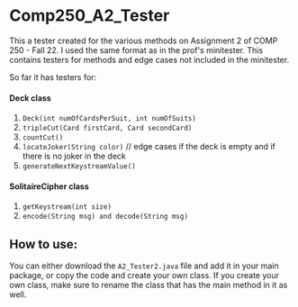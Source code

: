 # Comp250_A2_Tester
This a tester created for the various methods on Assignment 2 of COMP 250 - Fall 22. I used the same format as in the prof's minitester. This contains testers for methods and edge cases not included in the minitester. 

So far it has testers for:

#### Deck class
  1. `Deck(int numOfCardsPerSuit, int numOfSuits)`
  2. `tripleCut(Card firstCard, Card secondCard)`
  3. `countCut()`
  4. `locateJoker(String color)` // edge cases if the deck is empty and if there is no joker in the deck 
  5. `generateNextKeystreamValue()`
  

#### SolitaireCipher class
  1. `getKeystream(int size)`
  2. `encode(String msg) and decode(String msg)`
  
  ## How to use:
  You can either download the `A2_Tester2.java` file and add it in your main package, or copy the code and create your own class. If you create your own class, make sure to rename the class that has the main method in it as well. 
